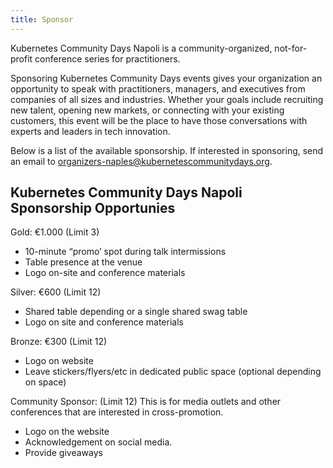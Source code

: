 ```yaml
---
title: Sponsor
---
```


Kubernetes Community Days Napoli is a community-organized, not-for-profit conference series for practitioners.

Sponsoring Kubernetes Community Days events gives your organization an opportunity to speak with practitioners, managers, and executives from companies of all sizes and industries. Whether your goals include recruiting new talent, opening new markets, or connecting with your existing customers, this event will be the place to have those conversations with experts and leaders in tech innovation.

Below is a list of the available sponsorship. If interested in sponsoring, send an email to  [organizers-naples@kubernetescommunitydays.org](mailto:organizers-naples@kubernetescommunitydays.org).

## Kubernetes Community Days Napoli Sponsorship Opportunies

Gold: €1.000 (Limit 3)

* 10-minute “promo’ spot during talk intermissions 
* Table presence at the venue 
* Logo on-site and conference materials 

Silver: €600 (Limit 12)  

* Shared table depending or a single shared swag table
* Logo on site and conference materials

Bronze: €300 (Limit 12)

* Logo on website
* Leave stickers/flyers/etc in dedicated public space (optional depending on space)

Community Sponsor: (Limit 12) 
This is for media outlets and other conferences that are interested in cross-promotion.

* Logo on the website 
* Acknowledgement on social media.
* Provide giveaways